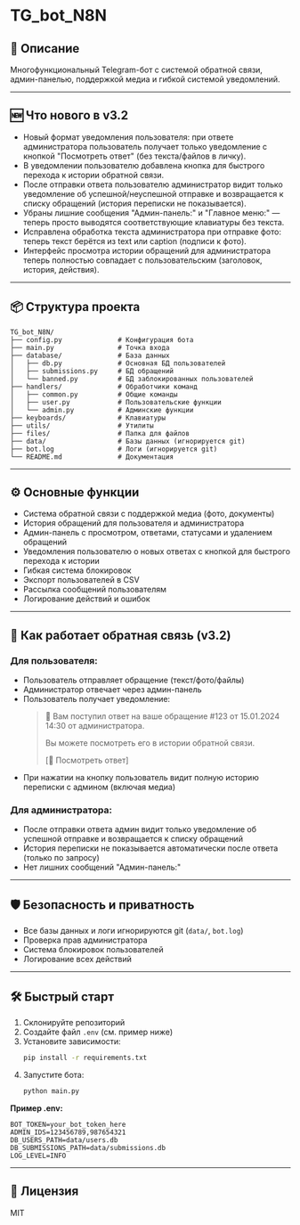 # TG_bot_N8N

## 🚀 Описание

Многофункциональный Telegram-бот с системой обратной связи, админ-панелью, поддержкой медиа и гибкой системой уведомлений.

---

## 🆕 Что нового в v3.2
- Новый формат уведомления пользователя: при ответе администратора пользователь получает только уведомление с кнопкой "Посмотреть ответ" (без текста/файлов в личку).
- В уведомлении пользователю добавлена кнопка для быстрого перехода к истории обратной связи.
- После отправки ответа пользователю администратор видит только уведомление об успешной/неуспешной отправке и возвращается к списку обращений (история переписки не показывается).
- Убраны лишние сообщения "Админ-панель:" и "Главное меню:" — теперь просто выводятся соответствующие клавиатуры без текста.
- Исправлена обработка текста администратора при отправке фото: теперь текст берётся из text или caption (подписи к фото).
- Интерфейс просмотра истории обращений для администратора теперь полностью совпадает с пользовательским (заголовок, история, действия).

---

## 📦 Структура проекта

```
TG_bot_N8N/
├── config.py              # Конфигурация бота
├── main.py                # Точка входа
├── database/              # База данных
│   ├── db.py              # Основная БД пользователей
│   ├── submissions.py     # БД обращений
│   └── banned.py          # БД заблокированных пользователей
├── handlers/              # Обработчики команд
│   ├── common.py          # Общие команды
│   ├── user.py            # Пользовательские функции
│   └── admin.py           # Админские функции
├── keyboards/             # Клавиатуры
├── utils/                 # Утилиты
├── files/                 # Папка для файлов
├── data/                  # Базы данных (игнорируется git)
├── bot.log                # Логи (игнорируется git)
└── README.md              # Документация
```

---

## ⚙️ Основные функции

- Система обратной связи с поддержкой медиа (фото, документы)
- История обращений для пользователя и администратора
- Админ-панель с просмотром, ответами, статусами и удалением обращений
- Уведомления пользователю о новых ответах с кнопкой для быстрого перехода к истории
- Гибкая система блокировок
- Экспорт пользователей в CSV
- Рассылка сообщений пользователям
- Логирование действий и ошибок

---

## 📨 Как работает обратная связь (v3.2)

### Для пользователя:
- Пользователь отправляет обращение (текст/фото/файлы)
- Администратор отвечает через админ-панель
- Пользователь получает уведомление:
  > 💬 Вам поступил ответ на ваше обращение #123 от 15.01.2024 14:30 от администратора.
  > 
  > Вы можете посмотреть его в истории обратной связи.
  > 
  > [📜 Посмотреть ответ]
- При нажатии на кнопку пользователь видит полную историю переписки с админом (включая медиа)

### Для администратора:
- После отправки ответа админ видит только уведомление об успешной отправке и возвращается к списку обращений
- История переписки не показывается автоматически после ответа (только по запросу)
- Нет лишних сообщений "Админ-панель:"

---

## 🛡️ Безопасность и приватность
- Все базы данных и логи игнорируются git (`data/`, `bot.log`)
- Проверка прав администратора
- Система блокировок пользователей
- Логирование всех действий

---

## 🛠️ Быстрый старт

1. Склонируйте репозиторий
2. Создайте файл `.env` (см. пример ниже)
3. Установите зависимости:
   ```bash
   pip install -r requirements.txt
   ```
4. Запустите бота:
   ```bash
   python main.py
   ```

**Пример .env:**
```
BOT_TOKEN=your_bot_token_here
ADMIN_IDS=123456789,987654321
DB_USERS_PATH=data/users.db
DB_SUBMISSIONS_PATH=data/submissions.db
LOG_LEVEL=INFO
```

---

## 📄 Лицензия
MIT
